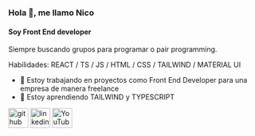 ### Hola 👋, me llamo Nico
#### Soy Front End developer
Siempre buscando grupos para programar o pair programming.


Habilidades: REACT / TS / JS / HTML / CSS / TAILWIND / MATERIAL UI

- 🔭 Estoy trabajando en proyectos como Front End Developer para una empresa de manera freelance 
- 🌱 Estoy aprendiendo TAILWIND y TYPESCRIPT 


[<img src='https://cdn.jsdelivr.net/npm/simple-icons@3.0.1/icons/github.svg' alt='github' height='40'>](https://github.com/https://github.com/niconova53)  [<img src='https://cdn.jsdelivr.net/npm/simple-icons@3.0.1/icons/linkedin.svg' alt='linkedin' height='40'>](https://www.linkedin.com/in/https://www.linkedin.com/in/nicolas-novacovich-002211173//)  [<img src='https://cdn.jsdelivr.net/npm/simple-icons@3.0.1/icons/youtube.svg' alt='YouTube' height='40'>](https://www.youtube.com/channel/https://www.youtube.com/channel/UCTGNIqNUyQ7T2ujzAlF3DJA)  
